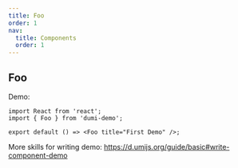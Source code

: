 ```yaml
---
title: Foo
order: 1
nav:
  title: Components
  order: 1
---
```


## Foo

Demo:

```tsx
import React from 'react';
import { Foo } from 'dumi-demo';

export default () => <Foo title="First Demo" />;
```

More skills for writing demo: https://d.umijs.org/guide/basic#write-component-demo
